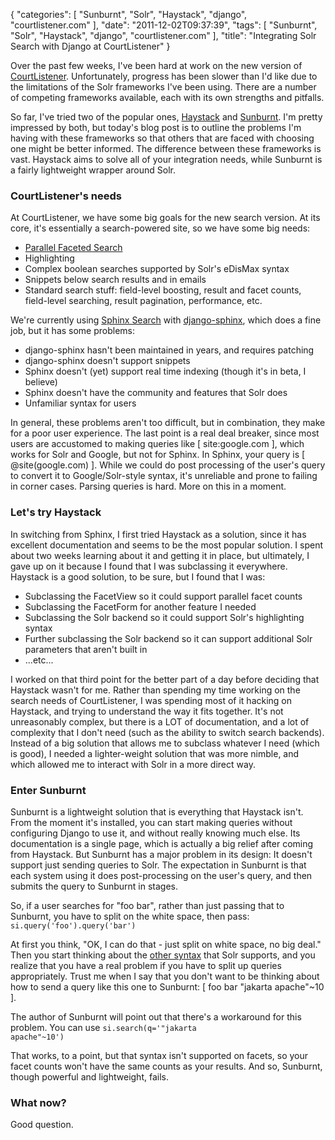 {
    "categories": [
        "Sunburnt", 
        "Solr", 
        "Haystack", 
        "django", 
        "courtlistener.com"
    ], 
    "date": "2011-12-02T09:37:39", 
    "tags": [
        "Sunburnt", 
        "Solr", 
        "Haystack", 
        "django", 
        "courtlistener.com"
    ], 
    "title": "Integrating Solr Search with Django at CourtListener"
}

Over the past few weeks, I've been hard at work on the new version of <a href="http://courtlistener.com">CourtListener</a>. Unfortunately, progress has been slower than I'd like due to the limitations of the Solr frameworks I've been using. There are a number of competing frameworks available, each with its own strengths and pitfalls.

So far, I've tried two of the popular ones, <a href="http://haystacksearch.org/">Haystack</a> and <a href="http://opensource.timetric.com/sunburnt/index.html">Sunburnt</a>. I'm pretty impressed by both, but today's blog post is to outline the problems I'm having with these frameworks so that others that are faced with choosing one might be better informed. The difference between these frameworks is vast. Haystack aims to solve all of your integration needs, while Sunburnt is a fairly lightweight wrapper around Solr.

<h3>CourtListener's needs</h3>
<p>At CourtListener, we have some big goals for the new search version. At its core, it's essentially a search-powered site, so we have some big needs:</p>
<ul>
<li><a href="http://www.uxmatters.com/mt/archives/2009/09/best-practices-for-designing-faceted-search-filters.php">Parallel Faceted Search</a></li>
<li>Highlighting</li>
<li>Complex boolean searches supported by Solr's eDisMax syntax</li>
<li>Snippets below search results and in emails</li>
<li>Standard search stuff: field-level boosting, result and facet counts, field-level searching, result pagination, performance, etc.</li>
</ul>

We're currently using <a href="http://sphinxsearch.com">Sphinx Search</a> with <a href="http://github.com/dcramer/django-sphinx">django-sphinx</a>, which does a fine job, but it has some problems:
<ul>
<li>django-sphinx hasn't been maintained in years, and requires patching</li>
<li>django-sphinx doesn't support snippets</li>
<li>Sphinx doesn't (yet) support real time indexing (though it's in beta, I believe)</li>
<li>Sphinx doesn't have the community and features that Solr does</li>
<li>Unfamiliar syntax for users</li>
</ul>

In general, these problems aren't too difficult, but in combination, they make for a poor user experience. The last point is a real deal breaker, since most users are accustomed to making queries like [ site:google.com ], which works for Solr and Google, but not for Sphinx. In Sphinx, your query is [ @site(google.com) ]. While we could do post processing of the user's query to convert it to Google/Solr-style syntax, it's unreliable and prone to failing in corner cases. Parsing queries is hard. More on this in a moment. 

<h3>Let's try Haystack</h3>
In switching from Sphinx, I first tried Haystack as a solution, since it has excellent documentation and seems to be the most popular solution. I spent about two weeks learning about it and getting it in place, but ultimately, I gave up on it because I found that I was subclassing it everywhere. Haystack is a good solution, to be sure, but I found that I was:
<ul>
<li>Subclassing the FacetView so it could support parallel facet counts</li>
<li>Subclassing the FacetForm for another feature I needed</li>
<li>Subclassing the Solr backend so it could support Solr's highlighting syntax</li>
<li>Further subclassing the Solr backend so it can support additional Solr parameters that aren't built in</li>
<li>...etc...</li>
</ul>
I worked on that third point for the better part of a day before deciding that Haystack wasn't for me. Rather than spending my time working on the search needs of CourtListener, I was spending most of it hacking on Haystack, and trying to understand the way it fits together. It's not unreasonably complex, but there is a LOT of documentation, and a lot of complexity that I don't need (such as the ability to switch search backends). Instead of a big solution that allows me to subclass whatever I need (which is good), I needed a lighter-weight solution that was more nimble, and which allowed me to interact with Solr in a more direct way.

<h3>Enter Sunburnt</h3>
Sunburnt is a lightweight solution that is everything that Haystack isn't. From the moment it's installed, you can start making queries without configuring Django to use it, and without really knowing much else. Its documentation is a single page, which is actually a big relief after coming from Haystack. But Sunburnt has a major problem in its design: It doesn't support just sending queries to Solr. The expectation in Sunburnt is that each system using it does post-processing on the user's query, and then submits the query to Sunburnt in stages. 

So, if a user searches for "foo bar", rather than just passing that to Sunburnt, you have to split on the white space, then pass: 
<code>si.query('foo').query('bar')</code>

At first you think, "OK, I can do that - just split on white space, no big deal." Then you start thinking about the <a href="http://lucene.apache.org/java/3_4_0/queryparsersyntax.html#Escaping%20Special%20Characters">other syntax</a> that Solr supports, and you realize that you have a real problem if you have to split up queries appropriately. Trust me when I say that you don't want to be thinking about how to send a query like this one to Sunburnt: [ foo bar "jakarta apache"~10 ]. 

The author of Sunburnt will point out that there's a workaround for this problem. You can use 
<code>si.search(q='"jakarta apache"~10')</code>

 That works, to a point, but that syntax isn't supported on facets, so your facet counts won't have the same counts as your results. And so, Sunburnt, though powerful and lightweight, fails.

<h3>What now?</h3>
Good question.